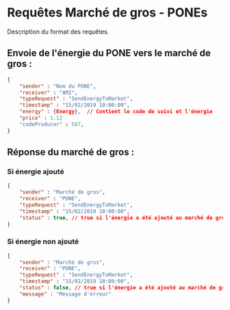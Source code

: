 # Requêtes Marché de gros - PONEs

Description du format des requêtes.

## Envoie de l'énergie du PONE vers le marché de gros : 

```json
{
    "sender" : "Nom du PONE", 
	"receiver" : "AMI",
	"typeRequest" : "SendEnergyToMarket",
	"timestamp" : "15/02/2019 10:00:00",
    "energy" : {Energy},  // Contient le code de suivi et l'énergie
    "price" : 1.12
    "codeProducer" : 587, 
}
```

## Réponse du marché de gros : 
### Si énergie ajouté 

```json
{
    "sender" : "Marché de gros", 
    "receiver" : "PONE",
    "typeRequest" : "SendEnergyToMarket",
    "timestamp" : "15/02/2019 10:00:00",
    "status" : true, // true si l'énergie a été ajouté au marché de gros, false sinon
}
```

### Si énergie non ajouté

```json
{
    "sender" : "Marché de gros", 
    "receiver" : "PONE",
    "typeRequest" : "SendEnergyToMarket",
    "timestamp" : "15/02/2019 10:00:00",
    "status" : false, // true si l'énergie a été ajouté au marché de gros, false sinon
    "message" : "Message d'erreur"
}
```
